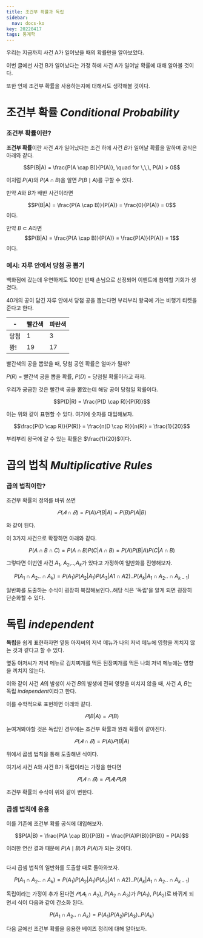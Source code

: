 ```yaml
---
title: 조건부 확률과 독립
sidebar:
  nav: docs-ko
key: 20220417
tags: 통계학
---
```


우리는 지금까지 사건 A가 일어났을 때의 확률만을 알아보았다.

이번 글에선 사건 B가 일어났다는 가정 하에 사건 A가 일어날 확률에 대해 알아볼 것이다.

또한 언제 조건부 확률을 사용하는지에 대해서도 생각해볼 것이다.

# 조건부 확률 *Conditional Probability*
### 조건부 확률이란?
<b>조건부 확률</b>이란 사건 𝐴가 일어났다는 조건 하에 사건 𝐵가 일어날 확률을 말하며 공식은 아래와 같다.
    
$$P(B|A) = \frac{P(A \cap B)}{P(A)}, \quad for \,\,\, P(A) > 0$$

이처럼 $P(A)$와 $P(A \cap B)$을 알면 $P(B \mid A)$를 구할 수 있다.

만약 $A$와 $B$가 배반 사건이라면

$$P(B|A) = \frac{P(A \cap B)}{P(A)} = \frac{0}{P(A)} = 0$$
이다.

만약 $B$ $\subset$ $A$라면
$$P(B|A) = \frac{P(A \cap B)}{P(A)} = \frac{P(A)}{P(A)} = 1$$
이다.

### 예시: 자루 안에서 당첨 공 뽑기

백화점에 갔는데 우연하게도 100만 번째 손님으로 선정되어 이벤트에 참여할 기회가 생겼다. 

40개의 공이 담긴 자루 안에서 당첨 공을 뽑는다면 부리부리 왕국에 가는 비행기 티켓을 준다고 한다. 

|-|빨간색|파란색|
|---|---|---|
|당첨|1|3|
|꽝!|19|17|

빨간색의 공을 뽑았을 때, 당첨 공인 확률은 얼마가 될까?

$P(R)$ = 빨간색 공을 뽑을 확률, $P(D)$ = 당첨될 확률이라고 하자. 

우리가 궁금한 것은 빨간색 공을 뽑았는데 해당 공이 당첨일 확률이다. 


$$P(D|R) = \frac{P(D \cap R)}{P(R)}$$

이는 위와 같이 표현할 수 있다. 여기에 숫자를 대입해보자.

$$\frac{P(D \cap R)}{P(R)} = \frac{n(D \cap R)}{n(R)} = \frac{1}{20}$$

부리부리 왕국에 갈 수 있는 확률은 $\frac{1}{20}$이다.
<br>

# 곱의 법칙 *Multiplicative Rules*

### 곱의 법칙이란?
조건부 확률의 정의를 바꿔 쓰면 

$$𝑃(𝐴 ∩ 𝐵) = P(A)𝑃(B|A) = P(B)P(A|B)$$

와 같이 된다.

이 3가지 사건으로 확장하면 아래와 같다.

$$P(A\cap B \cap C) = P(A\cap B)P(C|A \cap B) = P(A)P(B|A)P(C|A \cap B)$$

그렇다면 이번엔 사건 $A_1$, $A_2$,..,$A_k$가 있다고 가정하여 일반화를 진행해보자.

$$P(A_1\cap A_2..\cap A_k) = P(A_1)P(A_2|A_1)P(A_3|A1 \cap A2)..P(A_k|A_1 \cap A_2.. \cap A_{k-1})$$

일반화를 도출하는 수식이 굉장히 복잡해보인다..해당 식은 '독립'을 알게 되면 굉장히 단순화할 수 있다.

# 독립 *independent*
<b>독립</b>을 쉽게 표현하자면 옆동 아저씨의 저녁 메뉴가 나의 저녁 메뉴에 영향을 끼치지 않는 것과 같다고 할 수 있다.

옆동 아저씨가 저녁 메뉴로 김치찌개를 먹든 된장찌개를 먹든 나의 저녁 메뉴에는 영향을 끼치지 않는다.

이와 같이 사건 𝐴의 발생이 사건 𝐵의 발생에 전혀 영향을 미치지 않을 때, 사건 𝐴, 𝐵는 독립 *independent*이라고 한다.

이를 수학적으로 표현하면 아래와 같다.

$$𝑃(B|A) = 𝑃(B)$$

눈여겨봐야할 것은 독립인 경우에는 조건부 확률과 원래 확률이 같아진다.

$$𝑃(𝐴 ∩ 𝐵) = P(A)𝑃(B|A)$$

위에서 곱셈 법칙을 통해 도출해낸 식이다. 

여기서 사건 A와 사건 B가 독립이라는 가정을 한다면

$$𝑃(𝐴 ∩ 𝐵) = 𝑃(𝐴)𝑃(𝐵)$$

조건부 확률의 수식이 위와 같이 변한다.

### 곱셈 법칙에 응용

이를 기존에 조건부 확률 공식에 대입해보자.

$$P(A|B) = \frac{P(A \cap B)}{P(B)} = \frac{P(A)P(B)}{P(B)} = P(A)$$

이러한 연산 결과 때문에 $P(A \mid B)$가 $P(A)$가 되는 것이다.

<br>
다시 곱셈 법칙의 일반화를 도출할 때로 돌아와보자.

$$P(A_1\cap A_2..\cap A_k) = P(A_1)P(A_2|A_1)P(A_3|A1 \cap A2)..P(A_k|A_1 \cap A_2.. \cap A_{k-1})$$

독립이라는 가정이 추가 된다면 $𝑃(𝐴_1 \cap A_2)$, $P(A_2 \cap A_3)$가 $P(A_1)$, $P(A_2)$로 바뀌게 되면서 식이 다음과 같이 간소화 된다.

$$P(A_1\cap A_2..\cap A_k) = P(A_1)P(A_2)P(A_3)..P(A_k)$$

다음 글에선 조건부 확률을 응용한 베이즈 정리에 대해 알아보자.
